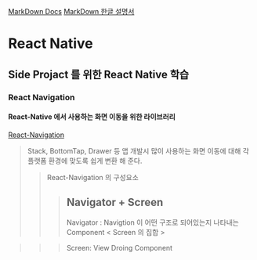 [MarkDown Docs](https://www.markdownguide.org/)
[MarkDown 한글 설명서](https://gist.github.com/ihoneymon/652be052a0727ad59601)
# React Native
Side Projact 를 위한 React Native 학습
--------------------------------------

### React Navigation

#### React-Native 에서 사용하는 화면 이동을 위한 라이브러리
[React-Navigation](https://reactnavigation.org "HomePage Link")

> Stack, BottomTap, Drawer 등 앱 개발시 많이 사용하는 화면 이동에 대해 각 플랫폼 환경에 맞도록 쉽게 변환 해 준다.
>> React-Navigation 의 구성요소
>>> Navigator + Screen
>>> ------------
>>> Navigator : Navigtion 이 어떤 구조로 되어있는지 나타내는 Component < Screen 의 집합 > 

>>> Screen: View Droing Component